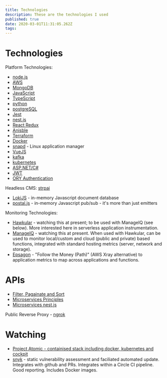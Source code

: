 ```yaml
---
title: Technologies
description: These are the technologies I used
published: true
date: 2020-03-01T11:31:05.262Z
tags: 
---
```


# Technologies
Platform Technologies:
* [node.js](/technologies/nodejs)
* [AWS](/technologies/aws)
* [MongoDB](/mongodb)
* [JavaScript](/technologies/javascript)
* [TypeScript](/technologies/typescript)
* [python](/technologies/python)
* [postgreSQL](/technologies/postgresSQL)
* [Jest](/technologies/jest)
* [nest.js](/technologies/nestjs)
* [React Redux](/technologies/react)
* [Anisble](/technologies/ansible)
* [Terraform](/technologies/terraform)
* [Docker](/technologies/docker)
* [snapd](/snapd) - Linux application manager
* [VueJS](/vuejs)
* [kafka](/kafka)
* [kubernetes](/kubernetes)
* [ASP.NET/C#](/aspnet-csharp)
* [JWT](/technology/jwt)
* [ORY Authentication](/technology/ory)

Headless CMS: [strpai](https://strapi.io/)

* [LokiJS](https://github.com/techfort/LokiJS) - in-memory Javascript document database
* [postal.js](https://github.com/postaljs/postal.js/) - in-memory Javascript pub/sub - it's more than just emitters

Monitoring Technologies:
* [Hawkular](http://www.hawkular.org/overview/) - watching this at present; to be used with ManageIQ (see below). More interested here in serverless application instrumentation.
* [ManageIQ](http://manageiq.org/) - watching this at present. When used with Hawkular, can be used to monitor local/custom and cloud (public and private) based functions, integrated with standard hosting metrics (server, network and storage).
* [Epsagon](https://epsagon.com/) - "Follow the Money (Path)" (AWS Xray alternative) to application metrics to map across applications and functions.

# APIs
* [Filter, Pagainate and Sort](https://www.moesif.com/blog/technical/api-design/REST-API-Design-Filtering-Sorting-and-Pagination/#)
* [Microservices Principles](http://wozitech-ltd.co.uk/technologies/microservices.html)
* [Microservices nest.js](https://docs.nestjs.com/microservices/basics)

Public Reverse Proxy - [ngrok](https://ngrok.com/product)


# Watching
* [Project Atomic - containised stack including docker, kubernetes and cockpit](http://www.projectatomic.io)
* [snyk](https://snyk.io/) - static vulnerability assessment and faciliated automated update. Integrates with github and PRs. Integrates within a Circle CI pipeline. Good reporting. Includes Docker images.